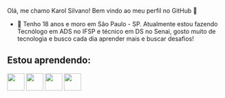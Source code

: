 Olá, me chamo Karol Silvano!
Bem vindo ao meu perfil no GitHub 👋

- 🌱 Tenho 18 anos e moro em São Paulo - SP. Atualmente estou fazendo Tecnólogo em ADS no IFSP e técnico em DS no Senai, gosto muito de tecnologia e busco cada dia aprender mais e buscar desafios! 

## Estou aprendendo:

<img loading="lazy" src="https://cdn.jsdelivr.net/gh/devicons/devicon@latest/icons/mongodb/mongodb-plain-wordmark.svg"  width="40" height="40" />     <img loading="lazy" src="https://cdn.jsdelivr.net/gh/devicons/devicon@latest/icons/mysql/mysql-original.svg"  width="40" height="40" />     <img loading="lazy" src="https://cdn.jsdelivr.net/gh/devicons/devicon@latest/icons/nodejs/nodejs-original-wordmark.svg" width="40" height="40" />     <img loading="lazy" src="https://cdn.jsdelivr.net/gh/devicons/devicon@latest/icons/php/php-plain.svg" width="40" height="40" />    
